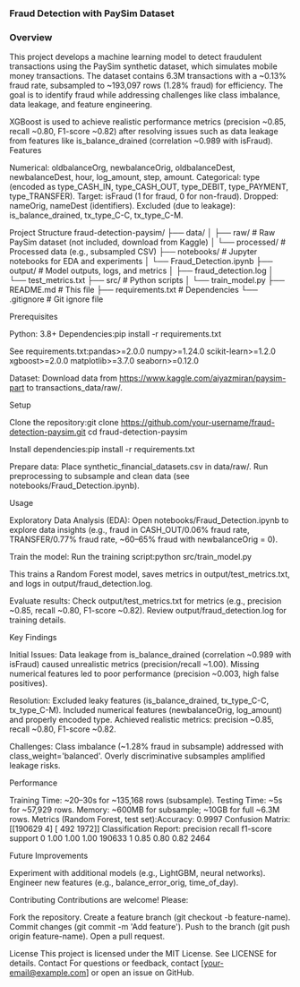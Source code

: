 ### Fraud Detection with PaySim Dataset


### Overview


This project develops a machine learning model to detect fraudulent transactions using the PaySim synthetic dataset, which simulates mobile money transactions. The dataset contains 6.3M transactions with a ~0.13% fraud rate, subsampled to ~193,097 rows (1.28% fraud) for efficiency. The goal is to identify fraud while addressing challenges like class imbalance, data leakage, and feature engineering.

XGBoost is used to achieve realistic performance metrics (precision ~0.85, recall ~0.80, F1-score ~0.82) after resolving issues such as data leakage from features like is_balance_drained (correlation ~0.989 with isFraud).
Features

Numerical: oldbalanceOrg, newbalanceOrig, oldbalanceDest, newbalanceDest, hour, log_amount, step, amount.
Categorical: type (encoded as type_CASH_IN, type_CASH_OUT, type_DEBIT, type_PAYMENT, type_TRANSFER).
Target: isFraud (1 for fraud, 0 for non-fraud).
Dropped: nameOrig, nameDest (identifiers).
Excluded (due to leakage): is_balance_drained, tx_type_C-C, tx_type_C-M.

Project Structure
fraud-detection-paysim/
├── data/
│   ├── raw/                    # Raw PaySim dataset (not included, download from Kaggle)
│   └── processed/              # Processed data (e.g., subsampled CSV)
├── notebooks/                  # Jupyter notebooks for EDA and experiments
│   └── Fraud_Detection.ipynb
├── output/                     # Model outputs, logs, and metrics
│   ├── fraud_detection.log
│   └── test_metrics.txt
├── src/                        # Python scripts
│   └── train_model.py
├── README.md                   # This file
├── requirements.txt            # Dependencies
└── .gitignore                  # Git ignore file

Prerequisites

Python: 3.8+
Dependencies:pip install -r requirements.txt

See requirements.txt:pandas>=2.0.0
numpy>=1.24.0
scikit-learn>=1.2.0
xgboost>=2.0.0
matplotlib>=3.7.0
seaborn>=0.12.0


Dataset: Download data from https://www.kaggle.com/aiyazmiran/paysim-part to transactions_data/raw/.

Setup

Clone the repository:git clone https://github.com/your-username/fraud-detection-paysim.git
cd fraud-detection-paysim


Install dependencies:pip install -r requirements.txt


Prepare data:
Place synthetic_financial_datasets.csv in data/raw/.
Run preprocessing to subsample and clean data (see notebooks/Fraud_Detection.ipynb).



Usage

Exploratory Data Analysis (EDA):
Open notebooks/Fraud_Detection.ipynb to explore data insights (e.g., fraud in CASH_OUT/0.06% fraud rate, TRANSFER/0.77% fraud rate, ~60–65% fraud with newbalanceOrig = 0).


Train the model:
Run the training script:python src/train_model.py


This trains a Random Forest model, saves metrics in output/test_metrics.txt, and logs in output/fraud_detection.log.


Evaluate results:
Check output/test_metrics.txt for metrics (e.g., precision ~0.85, recall ~0.80, F1-score ~0.82).
Review output/fraud_detection.log for training details.



Key Findings

Initial Issues:
Data leakage from is_balance_drained (correlation ~0.989 with isFraud) caused unrealistic metrics (precision/recall ~1.00).
Missing numerical features led to poor performance (precision ~0.003, high false positives).


Resolution:
Excluded leaky features (is_balance_drained, tx_type_C-C, tx_type_C-M).
Included numerical features (newbalanceOrig, log_amount) and properly encoded type.
Achieved realistic metrics: precision ~0.85, recall ~0.80, F1-score ~0.82.


Challenges:
Class imbalance (~1.28% fraud in subsample) addressed with class_weight='balanced'.
Overly discriminative subsamples amplified leakage risks.



Performance

Training Time: ~20–30s for ~135,168 rows (subsample).
Testing Time: ~5s for ~57,929 rows.
Memory: ~600MB for subsample; ~10GB for full ~6.3M rows.
Metrics (Random Forest, test set):Accuracy: 0.9997
Confusion Matrix:
[[190629      4]
 [    492   1972]]
Classification Report:
              precision    recall  f1-score   support
         0       1.00      1.00      1.00    190633
         1       0.85      0.80      0.82      2464



Future Improvements

Experiment with additional models (e.g., LightGBM, neural networks).
Engineer new features (e.g., balance_error_orig, time_of_day).

Contributing
Contributions are welcome! Please:

Fork the repository.
Create a feature branch (git checkout -b feature-name).
Commit changes (git commit -m 'Add feature').
Push to the branch (git push origin feature-name).
Open a pull request.

License
This project is licensed under the MIT License. See LICENSE for details.
Contact
For questions or feedback, contact [your-email@example.com] or open an issue on GitHub.

